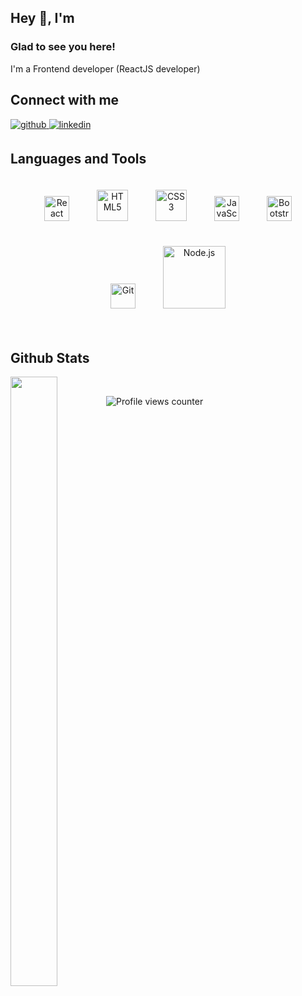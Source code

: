 ## Hey 👋, I'm
  
### Glad to see you here!  
I'm a Frontend developer (ReactJS developer) 
<br/>  

## Connect with me  
<a href="https://github.com/khushitiwari-0809" target="_blank">
<img src=https://img.shields.io/badge/github-%2324292e.svg?&style=for-the-badge&logo=github&logoColor=white alt=github style="margin-bottom: 5px;" />
</a>
<a href="https://linkedin.com/in/khushi-tiwari-969ab5329/" target="_blank">
<img src=https://img.shields.io/badge/linkedin-%231E77B5.svg?&style=for-the-badge&logo=linkedin&logoColor=white alt=linkedin style="margin-bottom: 5px;" />
</a>

  
<br/>  

## Languages and Tools  
<div align="center">  
<img style="margin: 20px" src="https://profilinator.rishav.dev/skills-assets/react-original-wordmark.svg" alt="React" height="40" />   
<img style="margin: 20px" src="https://profilinator.rishav.dev/skills-assets/html5-original-wordmark.svg" alt="HTML5" height="50" />  
<img style="margin: 20px" src="https://profilinator.rishav.dev/skills-assets/css3-original-wordmark.svg" alt="CSS3" height="50" />  
<img style="margin: 20px" src="https://profilinator.rishav.dev/skills-assets/javascript-original.svg" alt="JavaScript" height="40" /> 
<img style="margin: 20px" src="https://profilinator.rishav.dev/skills-assets/bootstrap-plain.svg" alt="Bootstrap" height="40" /> 
<img style="margin: 20px" src="https://profilinator.rishav.dev/skills-assets/git-scm-icon.svg" alt="Git" height="40" />  
<img style="margin: 20px" src="https://profilinator.rishav.dev/skills-assets/nodejs-original-wordmark.svg" alt="Node.js" height="100" />   
</div>  

<br/>  

## Github Stats  
<div style="width:300px">
<img src="https://github-readme-stats.vercel.app/api/top-langs/?username=altaftech&hide_border=true&layout=compact" align="left" style="width: 50%" />
</div>
<br/>  

![Profile views counter](https://komarev.com/ghpvc/?username=&&style=flat-square)  

<br />

<!--
**khushitiwari-0809/khushitiwari-0809** is a ✨ _special_ ✨ repository because its `README.md` (this file) appears on your GitHub profile.

Here are some ideas to get you started:

- 🔭 I’m currently working on ...
- 🌱 I’m currently learning ...
- 👯 I’m looking to collaborate on ...
- 🤔 I’m looking for help with ...
- 💬 Ask me about ...
- 📫 How to reach me: ...
- 😄 Pronouns: ...
- ⚡ Fun fact: ...
-->
